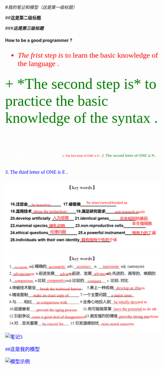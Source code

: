#*我的笔记和模型（这是第一级标题）*

##**这是第二级标题**

###___这是第三级标题___

**How to be a good programmer ?**
<font face='仿宋' color='red' SIZE='5'>
- *The frist step is* to learn the basic knowledge of the language .
<font face='隶书' color='green' SIZE='10'>
+ *The second step is* to practice the basic knowledge of the syntax .
<font face='Times New Roman' color='white' SIZE='15'>
* *The third step is* to enjoy it !

<font face='Times New Roman' color='red' SIZE='1'>
1. The frist letter of ONE is O .

<font face='Times New Roman' color='green' SIZE='2'>
2. The second letter of ONE is N .

<font face='Times New Roman' color='blue' SIZE='3'>
3. The third letter of ONE is E .

![笔记1](123.PNG)
![笔记2](001.PNG)
![笔记3](images/note3.jpg)

##这是我的模型

![模型示例](videos/1234.jpg)
